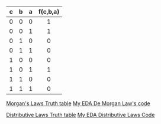 | **c** | **b** |**a** | **f(c,b,a)** |
| :-: | :-: | :-: | :-: |
| 0 | 0 | 0 | 1 |
| 0 | 0 | 1 | 1 |
| 0 | 1 | 0 | 0 |
| 0 | 1 | 1 | 0 |
| 1 | 0 | 0 | 0 |
| 1 | 0 | 1 | 1 |
| 1 | 1 | 0 | 0 |
| 1 | 1 | 1 | 0 |

[Morgan's Laws Truth table](/Labs/01-gates/images/Function_original_values.jpg)
[My EDA De Morgan Law's code](https://www.edaplayground.com/x/mjq3)

[Distributive Laws Truth table](/Labs/01-gates/images/Distributive_laws_proof.jpg)
[My EDA Distributive Laws Code](https://www.edaplayground.com/x/nqNp)